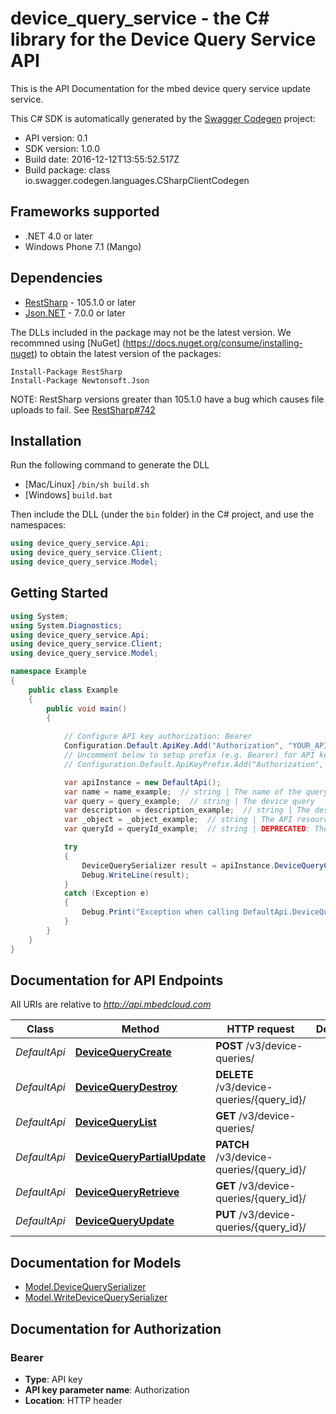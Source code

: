 # device_query_service - the C# library for the Device Query Service API

This is the API Documentation for the mbed device query service update service.

This C# SDK is automatically generated by the [Swagger Codegen](https://github.com/swagger-api/swagger-codegen) project:

- API version: 0.1
- SDK version: 1.0.0
- Build date: 2016-12-12T13:55:52.517Z
- Build package: class io.swagger.codegen.languages.CSharpClientCodegen

<a name="frameworks-supported"></a>
## Frameworks supported
- .NET 4.0 or later
- Windows Phone 7.1 (Mango)

<a name="dependencies"></a>
## Dependencies
- [RestSharp](https://www.nuget.org/packages/RestSharp) - 105.1.0 or later
- [Json.NET](https://www.nuget.org/packages/Newtonsoft.Json/) - 7.0.0 or later

The DLLs included in the package may not be the latest version. We recommned using [NuGet] (https://docs.nuget.org/consume/installing-nuget) to obtain the latest version of the packages:
```
Install-Package RestSharp
Install-Package Newtonsoft.Json
```

NOTE: RestSharp versions greater than 105.1.0 have a bug which causes file uploads to fail. See [RestSharp#742](https://github.com/restsharp/RestSharp/issues/742)

<a name="installation"></a>
## Installation
Run the following command to generate the DLL
- [Mac/Linux] `/bin/sh build.sh`
- [Windows] `build.bat`

Then include the DLL (under the `bin` folder) in the C# project, and use the namespaces:
```csharp
using device_query_service.Api;
using device_query_service.Client;
using device_query_service.Model;
```
<a name="getting-started"></a>
## Getting Started

```csharp
using System;
using System.Diagnostics;
using device_query_service.Api;
using device_query_service.Client;
using device_query_service.Model;

namespace Example
{
    public class Example
    {
        public void main()
        {
            
            // Configure API key authorization: Bearer
            Configuration.Default.ApiKey.Add("Authorization", "YOUR_API_KEY");
            // Uncomment below to setup prefix (e.g. Bearer) for API key, if needed
            // Configuration.Default.ApiKeyPrefix.Add("Authorization", "Bearer");

            var apiInstance = new DefaultApi();
            var name = name_example;  // string | The name of the query
            var query = query_example;  // string | The device query
            var description = description_example;  // string | The description of the object (optional) 
            var _object = _object_example;  // string | The API resource entity (optional) 
            var queryId = queryId_example;  // string | DEPRECATED: The ID of the query (optional) 

            try
            {
                DeviceQuerySerializer result = apiInstance.DeviceQueryCreate(name, query, description, _object, queryId);
                Debug.WriteLine(result);
            }
            catch (Exception e)
            {
                Debug.Print("Exception when calling DefaultApi.DeviceQueryCreate: " + e.Message );
            }
        }
    }
}
```

<a name="documentation-for-api-endpoints"></a>
## Documentation for API Endpoints

All URIs are relative to *http://api.mbedcloud.com*

Class | Method | HTTP request | Description
------------ | ------------- | ------------- | -------------
*DefaultApi* | [**DeviceQueryCreate**](docs/DefaultApi.md#devicequerycreate) | **POST** /v3/device-queries/ | 
*DefaultApi* | [**DeviceQueryDestroy**](docs/DefaultApi.md#devicequerydestroy) | **DELETE** /v3/device-queries/{query_id}/ | 
*DefaultApi* | [**DeviceQueryList**](docs/DefaultApi.md#devicequerylist) | **GET** /v3/device-queries/ | 
*DefaultApi* | [**DeviceQueryPartialUpdate**](docs/DefaultApi.md#devicequerypartialupdate) | **PATCH** /v3/device-queries/{query_id}/ | 
*DefaultApi* | [**DeviceQueryRetrieve**](docs/DefaultApi.md#devicequeryretrieve) | **GET** /v3/device-queries/{query_id}/ | 
*DefaultApi* | [**DeviceQueryUpdate**](docs/DefaultApi.md#devicequeryupdate) | **PUT** /v3/device-queries/{query_id}/ | 


<a name="documentation-for-models"></a>
## Documentation for Models

 - [Model.DeviceQuerySerializer](docs/DeviceQuerySerializer.md)
 - [Model.WriteDeviceQuerySerializer](docs/WriteDeviceQuerySerializer.md)


<a name="documentation-for-authorization"></a>
## Documentation for Authorization

<a name="Bearer"></a>
### Bearer

- **Type**: API key
- **API key parameter name**: Authorization
- **Location**: HTTP header

